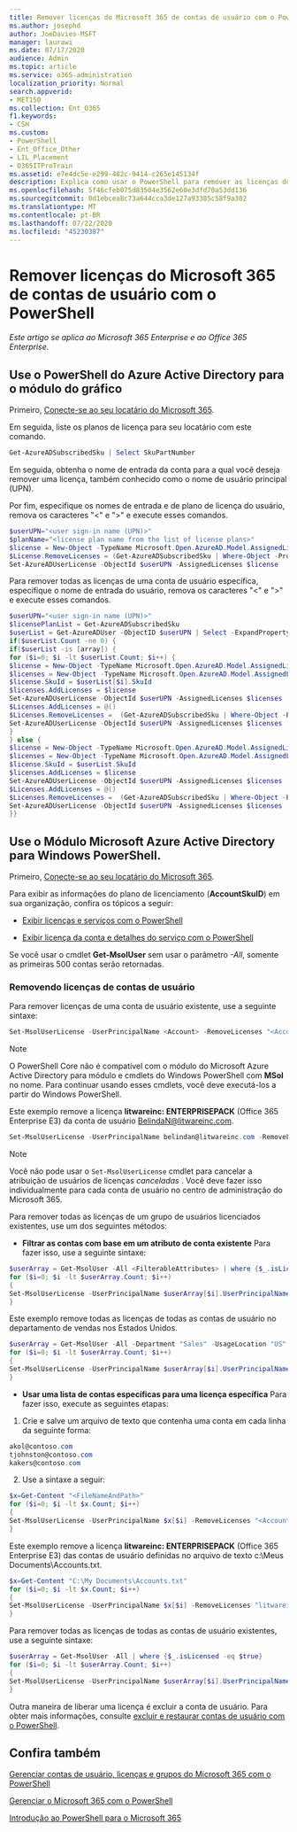 ```yaml
---
title: Remover licenças do Microsoft 365 de contas de usuário com o PowerShell
ms.author: josephd
author: JoeDavies-MSFT
manager: laurawi
ms.date: 07/17/2020
audience: Admin
ms.topic: article
ms.service: o365-administration
localization_priority: Normal
search.appverid:
- MET150
ms.collection: Ent_O365
f1.keywords:
- CSH
ms.custom:
- PowerShell
- Ent_Office_Other
- LIL_Placement
- O365ITProTrain
ms.assetid: e7e4dc5e-e299-482c-9414-c265e145134f
description: Explica como usar o PowerShell para remover as licenças do Microsoft 365 que foram previamente atribuídas aos usuários.
ms.openlocfilehash: 5f46cfeb075d83504e3562e60e3dfd70a53dd136
ms.sourcegitcommit: 0d1ebcea8c73a644cca3de127a93385c58f9a302
ms.translationtype: MT
ms.contentlocale: pt-BR
ms.lasthandoff: 07/22/2020
ms.locfileid: "45230387"
---
```

# <a name="remove-microsoft-365-licenses-from-user-accounts-with-powershell"></a>Remover licenças do Microsoft 365 de contas de usuário com o PowerShell

*Este artigo se aplica ao Microsoft 365 Enterprise e ao Office 365 Enterprise.*

## <a name="use-the-azure-active-directory-powershell-for-graph-module"></a>Use o PowerShell do Azure Active Directory para o módulo do gráfico

Primeiro, [Conecte-se ao seu locatário do Microsoft 365](connect-to-office-365-powershell.md#connect-with-the-azure-active-directory-powershell-for-graph-module).

Em seguida, liste os planos de licença para seu locatário com este comando.

```powershell
Get-AzureADSubscribedSku | Select SkuPartNumber
```

Em seguida, obtenha o nome de entrada da conta para a qual você deseja remover uma licença, também conhecido como o nome de usuário principal (UPN).

Por fim, especifique os nomes de entrada e de plano de licença do usuário, remova os caracteres "<" e ">" e execute esses comandos.

```powershell
$userUPN="<user sign-in name (UPN)>"
$planName="<license plan name from the list of license plans>"
$license = New-Object -TypeName Microsoft.Open.AzureAD.Model.AssignedLicenses
$License.RemoveLicenses = (Get-AzureADSubscribedSku | Where-Object -Property SkuPartNumber -Value $planName -EQ).SkuID
Set-AzureADUserLicense -ObjectId $userUPN -AssignedLicenses $license
```

Para remover todas as licenças de uma conta de usuário específica, especifique o nome de entrada do usuário, remova os caracteres "<" e ">" e execute esses comandos.

```powershell
$userUPN="<user sign-in name (UPN)>"
$licensePlanList = Get-AzureADSubscribedSku
$userList = Get-AzureADUser -ObjectID $userUPN | Select -ExpandProperty AssignedLicenses | Select SkuID
if($userList.Count -ne 0) {
if($userList -is [array]) {
for ($i=0; $i -lt $userList.Count; $i++) {
$license = New-Object -TypeName Microsoft.Open.AzureAD.Model.AssignedLicense
$licenses = New-Object -TypeName Microsoft.Open.AzureAD.Model.AssignedLicenses
$license.SkuId = $userList[$i].SkuId
$licenses.AddLicenses = $license
Set-AzureADUserLicense -ObjectId $userUPN -AssignedLicenses $licenses
$Licenses.AddLicenses = @()
$Licenses.RemoveLicenses =  (Get-AzureADSubscribedSku | Where-Object -Property SkuID -Value $userList[$i].SkuId -EQ).SkuID
Set-AzureADUserLicense -ObjectId $userUPN -AssignedLicenses $licenses
}
} else {
$license = New-Object -TypeName Microsoft.Open.AzureAD.Model.AssignedLicense
$licenses = New-Object -TypeName Microsoft.Open.AzureAD.Model.AssignedLicenses
$license.SkuId = $userList.SkuId
$licenses.AddLicenses = $license
Set-AzureADUserLicense -ObjectId $userUPN -AssignedLicenses $licenses
$Licenses.AddLicenses = @()
$Licenses.RemoveLicenses =  (Get-AzureADSubscribedSku | Where-Object -Property SkuID -Value $userList.SkuId -EQ).SkuID
Set-AzureADUserLicense -ObjectId $userUPN -AssignedLicenses $licenses
}}
```

## <a name="use-the-microsoft-azure-active-directory-module-for-windows-powershell"></a>Use o Módulo Microsoft Azure Active Directory para Windows PowerShell.

Primeiro, [Conecte-se ao seu locatário do Microsoft 365](connect-to-office-365-powershell.md#connect-with-the-microsoft-azure-active-directory-module-for-windows-powershell).
   
Para exibir as informações do plano de licenciamento (**AccountSkuID**) em sua organização, confira os tópicos a seguir:
    
  - [Exibir licenças e serviços com o PowerShell](view-licenses-and-services-with-office-365-powershell.md)
    
  - [Exibir licença da conta e detalhes do serviço com o PowerShell](view-account-license-and-service-details-with-office-365-powershell.md)
    
Se você usar o cmdlet **Get-MsolUser** sem usar o parâmetro _-All_, somente as primeiras 500 contas serão retornadas.
    
### <a name="removing-licenses-from-user-accounts"></a>Removendo licenças de contas de usuário

Para remover licenças de uma conta de usuário existente, use a seguinte sintaxe:
  
```powershell
Set-MsolUserLicense -UserPrincipalName <Account> -RemoveLicenses "<AccountSkuId1>", "<AccountSkuId2>"...
```

>[!Note]
>O PowerShell Core não é compatível com o módulo do Microsoft Azure Active Directory para módulo e cmdlets do Windows PowerShell com **MSol** no nome. Para continuar usando esses cmdlets, você deve executá-los a partir do Windows PowerShell.
>

Este exemplo remove a licença **litwareinc: ENTERPRISEPACK** (Office 365 Enterprise E3) da conta de usuário BelindaN@litwareinc.com.
  
```powershell
Set-MsolUserLicense -UserPrincipalName belindan@litwareinc.com -RemoveLicenses "litwareinc:ENTERPRISEPACK"
```

>[!Note]
>Você não pode usar o `Set-MsolUserLicense` cmdlet para cancelar a atribuição de usuários de licenças *canceladas* . Você deve fazer isso individualmente para cada conta de usuário no centro de administração do Microsoft 365.
>

Para remover todas as licenças de um grupo de usuários licenciados existentes, use um dos seguintes métodos:
  
- **Filtrar as contas com base em um atributo de conta existente** Para fazer isso, use a seguinte sintaxe:
    
```powershell
$userArray = Get-MsolUser -All <FilterableAttributes> | where {$_.isLicensed -eq $true}
for ($i=0; $i -lt $userArray.Count; $i++)
{
Set-MsolUserLicense -UserPrincipalName $userArray[$i].UserPrincipalName -RemoveLicenses $userArray[$i].licenses.accountskuid
}
```

Este exemplo remove todas as licenças de todas as contas de usuário no departamento de vendas nos Estados Unidos.
    
```powershell
$userArray = Get-MsolUser -All -Department "Sales" -UsageLocation "US" | where {$_.isLicensed -eq $true}
for ($i=0; $i -lt $userArray.Count; $i++)
{
Set-MsolUserLicense -UserPrincipalName $userArray[$i].UserPrincipalName -RemoveLicenses $userArray[$i].licenses.accountskuid
}
```

- **Usar uma lista de contas específicas para uma licença específica** Para fazer isso, execute as seguintes etapas:
    
1. Crie e salve um arquivo de texto que contenha uma conta em cada linha da seguinte forma:
    
  ```powershell
akol@contoso.com
tjohnston@contoso.com
kakers@contoso.com
  ```

2. Use a sintaxe a seguir:
    
  ```powershell
  $x=Get-Content "<FileNameAndPath>"
  for ($i=0; $i -lt $x.Count; $i++)
  {
  Set-MsolUserLicense -UserPrincipalName $x[$i] -RemoveLicenses "<AccountSkuId1>","<AccountSkuId2>"...
  }
  ```
Este exemplo remove a licença **litwareinc: ENTERPRISEPACK** (Office 365 Enterprise E3) das contas de usuário definidas no arquivo de texto c:\Meus Documents\Accounts.txt.
    
  ```powershell
  $x=Get-Content "C:\My Documents\Accounts.txt"
  for ($i=0; $i -lt $x.Count; $i++)
  {
  Set-MsolUserLicense -UserPrincipalName $x[$i] -RemoveLicenses "litwareinc:ENTERPRISEPACK"
  }
  ```

Para remover todas as licenças de todas as contas de usuário existentes, use a seguinte sintaxe:
  
```powershell
$userArray = Get-MsolUser -All | where {$_.isLicensed -eq $true}
for ($i=0; $i -lt $userArray.Count; $i++)
{
Set-MsolUserLicense -UserPrincipalName $userArray[$i].UserPrincipalName -RemoveLicenses $userArray[$i].licenses.accountskuid
}
```

Outra maneira de liberar uma licença é excluir a conta de usuário. Para obter mais informações, consulte [excluir e restaurar contas de usuário com o PowerShell](delete-and-restore-user-accounts-with-office-365-powershell.md).
  
## <a name="see-also"></a>Confira também

[Gerenciar contas de usuário, licenças e grupos do Microsoft 365 com o PowerShell](manage-user-accounts-and-licenses-with-office-365-powershell.md)
  
[Gerenciar o Microsoft 365 com o PowerShell](manage-office-365-with-office-365-powershell.md)
  
[Introdução ao PowerShell para o Microsoft 365](getting-started-with-office-365-powershell.md)

